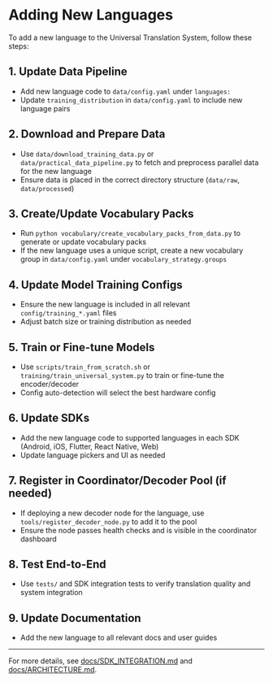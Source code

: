 # Adding New Languages

To add a new language to the Universal Translation System, follow these steps:

## 1. Update Data Pipeline
- Add new language code to `data/config.yaml` under `languages:`
- Update `training_distribution` in `data/config.yaml` to include new language pairs

## 2. Download and Prepare Data
- Use `data/download_training_data.py` or `data/practical_data_pipeline.py` to fetch and preprocess parallel data for the new language
- Ensure data is placed in the correct directory structure (`data/raw`, `data/processed`)

## 3. Create/Update Vocabulary Packs
- Run `python vocabulary/create_vocabulary_packs_from_data.py` to generate or update vocabulary packs
- If the new language uses a unique script, create a new vocabulary group in `data/config.yaml` under `vocabulary_strategy.groups`

## 4. Update Model Training Configs
- Ensure the new language is included in all relevant `config/training_*.yaml` files
- Adjust batch size or training distribution as needed

## 5. Train or Fine-tune Models
- Use `scripts/train_from_scratch.sh` or `training/train_universal_system.py` to train or fine-tune the encoder/decoder
- Config auto-detection will select the best hardware config

## 6. Update SDKs
- Add the new language code to supported languages in each SDK (Android, iOS, Flutter, React Native, Web)
- Update language pickers and UI as needed

## 7. Register in Coordinator/Decoder Pool (if needed)
- If deploying a new decoder node for the language, use `tools/register_decoder_node.py` to add it to the pool
- Ensure the node passes health checks and is visible in the coordinator dashboard

## 8. Test End-to-End
- Use `tests/` and SDK integration tests to verify translation quality and system integration

## 9. Update Documentation
- Add the new language to all relevant docs and user guides

---

For more details, see [docs/SDK_INTEGRATION.md](../docs/SDK_INTEGRATION.md) and [docs/ARCHITECTURE.md](../docs/ARCHITECTURE.md).